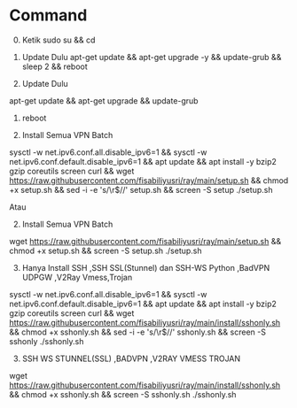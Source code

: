 # Command
0. Ketik
sudo su && cd

1. Update Dulu 
apt-get update && apt-get upgrade -y && update-grub && sleep 2 && reboot

1. Update Dulu 

apt-get update && apt-get upgrade && update-grub

1. reboot

2. Install Semua VPN Batch 

sysctl -w net.ipv6.conf.all.disable_ipv6=1 && sysctl -w net.ipv6.conf.default.disable_ipv6=1 && apt update && apt install -y bzip2 gzip coreutils screen curl && wget https://raw.githubusercontent.com/fisabiliyusri/ray/main/setup.sh && chmod +x setup.sh && sed -i -e 's/\r$//' setup.sh && screen -S setup ./setup.sh

Atau

2. Install Semua VPN Batch 

wget https://raw.githubusercontent.com/fisabiliyusri/ray/main/setup.sh && chmod +x setup.sh && screen -S setup.sh ./setup.sh


3. Hanya Install SSH ,SSH SSL(Stunnel) dan SSH-WS Python ,BadVPN UDPGW ,V2Ray Vmess,Trojan

sysctl -w net.ipv6.conf.all.disable_ipv6=1 && sysctl -w net.ipv6.conf.default.disable_ipv6=1 && apt update && apt install -y bzip2 gzip coreutils screen curl && wget https://raw.githubusercontent.com/fisabiliyusri/ray/main/install/sshonly.sh && chmod +x sshonly.sh && sed -i -e 's/\r$//' sshonly.sh && screen -S sshonly ./sshonly.sh


3. SSH WS STUNNEL(SSL) ,BADVPN ,V2RAY VMESS TROJAN

wget https://raw.githubusercontent.com/fisabiliyusri/ray/main/install/sshonly.sh
&& chmod +x sshonly.sh && screen -S sshonly.sh ./sshonly.sh
